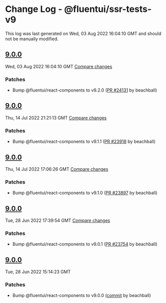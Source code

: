 # Change Log - @fluentui/ssr-tests-v9

This log was last generated on Wed, 03 Aug 2022 16:04:10 GMT and should not be manually modified.

<!-- Start content -->

## [9.0.0](https://github.com/microsoft/fluentui/tree/@fluentui/ssr-tests-v9_v9.0.0)

Wed, 03 Aug 2022 16:04:10 GMT 
[Compare changes](https://github.com/microsoft/fluentui/compare/@fluentui/ssr-tests-v9_v9.0.0..@fluentui/ssr-tests-v9_v9.0.0)

### Patches

- Bump @fluentui/react-components to v9.2.0 ([PR #24131](https://github.com/microsoft/fluentui/pull/24131) by beachball)

## [9.0.0](https://github.com/microsoft/fluentui/tree/@fluentui/ssr-tests-v9_v9.0.0)

Thu, 14 Jul 2022 21:21:13 GMT 
[Compare changes](https://github.com/microsoft/fluentui/compare/@fluentui/ssr-tests-v9_v9.0.0..@fluentui/ssr-tests-v9_v9.0.0)

### Patches

- Bump @fluentui/react-components to v9.1.1 ([PR #23918](https://github.com/microsoft/fluentui/pull/23918) by beachball)

## [9.0.0](https://github.com/microsoft/fluentui/tree/@fluentui/ssr-tests-v9_v9.0.0)

Thu, 14 Jul 2022 17:06:26 GMT 
[Compare changes](https://github.com/microsoft/fluentui/compare/@fluentui/ssr-tests-v9_v9.0.0..@fluentui/ssr-tests-v9_v9.0.0)

### Patches

- Bump @fluentui/react-components to v9.1.0 ([PR #23897](https://github.com/microsoft/fluentui/pull/23897) by beachball)

## [9.0.0](https://github.com/microsoft/fluentui/tree/@fluentui/ssr-tests-v9_v9.0.0)

Tue, 28 Jun 2022 17:39:54 GMT 
[Compare changes](https://github.com/microsoft/fluentui/compare/@fluentui/ssr-tests-v9_v9.0.0..@fluentui/ssr-tests-v9_v9.0.0)

### Patches

- Bump @fluentui/react-components to v9.0.1 ([PR #23754](https://github.com/microsoft/fluentui/pull/23754) by beachball)

## [9.0.0](https://github.com/microsoft/fluentui/tree/@fluentui/ssr-tests-v9_v9.0.0)

Tue, 28 Jun 2022 15:14:23 GMT

### Patches

- Bump @fluentui/react-components to v9.0.0 ([commit](https://github.com/microsoft/fluentui/commit/ba6c5d651559b91c815429c9a9357c4d5a390f3e) by beachball)
